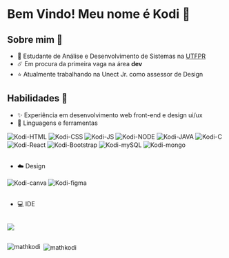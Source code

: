 # Bem Vindo! Meu nome é Kodi 🌙
## Sobre mim 🌊
 - 🌌 Estudante de Análise e Desenvolvimento de Sistemas na [UTFPR](https://www.utfpr.edu.br/)
 - ☄️ Em procura da primeira vaga na área **dev**
 - ⭐ Atualmente trabalhando na Unect Jr. como assessor de Design

## Habilidades 🌻
 - ✨ Experiência em desenvolvimento web front-end e design ui/ux
 - 🚀 Linguagens e ferramentas
<div style="display: inline_block">
  <img align="center" alt="Kodi-HTML" src="https://img.shields.io/badge/HTML5-E34F26?style=for-the-badge&logo=html5&logoColor=white">
  <img align="center" alt="Kodi-CSS" src="https://img.shields.io/badge/CSS3-1572B6?style=for-the-badge&logo=css3&logoColor=white">
  <img align="center" alt="Kodi-JS" src="https://img.shields.io/badge/JavaScript-F7DF1E?style=for-the-badge&logo=JavaScript&logoColor=white">
  <img align="center" alt="Kodi-NODE" src="https://img.shields.io/badge/Node.js-43853D?style=for-the-badge&logo=node.js&logoColor=white">
  <img align="center" alt="Kodi-JAVA" src="https://img.shields.io/badge/Java-ED8B00?style=for-the-badge&logo=openjdk&logoColor=white">
  <img align="center" alt="Kodi-C" src="https://img.shields.io/badge/C-00599C?style=for-the-badge&logo=c&logoColor=white">
  <img align="center" alt="Kodi-React" src="https://img.shields.io/badge/React-20232A?style=for-the-badge&logo=react&logoColor=61DAFB">
  <img align="center" alt="Kodi-Bootstrap" src="https://img.shields.io/badge/Bootstrap-563D7C?style=for-the-badge&logo=bootstrap&logoColor=white">
  <img align="center" alt="Kodi-mySQL" src="https://img.shields.io/badge/MySQL-00000F?style=for-the-badge&logo=mysql&logoColor=white">
  <img align="center" alt="Kodi-mongo" src="https://img.shields.io/badge/MongoDB-4EA94B?style=for-the-badge&logo=mongodb&logoColor=white">
</div> <br>

 - ☁️ Design
<div style="display: inline_block">
  <img align="center" alt="Kodi-canva" src="https://img.shields.io/badge/Canva-%2300C4CC.svg?&style=for-the-badge&logo=Canva&logoColor=white">
  <img align="center" alt="Kodi-figma" src="https://img.shields.io/badge/Figma-F24E1E?style=for-the-badge&logo=figma&logoColor=white">
</div> <br>

 - 💻 IDE
<div style="display: inline_block"><br> 
 <img src="https://img.shields.io/badge/Visual_Studio_Code-0078D4?style=for-the-badge&logo=visual%20studio%20code&logoColor=white">
</div>

## 

<p><img align="left" src="https://github-readme-stats.vercel.app/api/top-langs?username=mathkodi&show_icons=true&locale=en&layout=compact" alt="mathkodi" /></p>

<p>&nbsp;<img align="center" src="https://github-readme-stats.vercel.app/api?username=mathkodi&show_icons=true&locale=en" alt="mathkodi" /></p>
